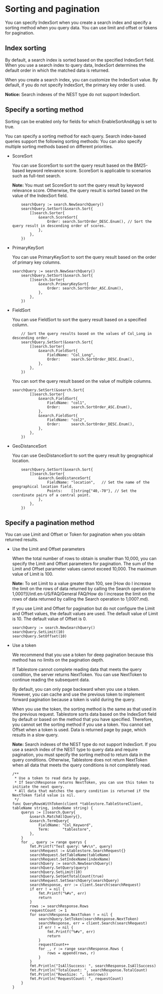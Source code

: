 # Sorting and pagination

You can specify IndexSort when you create a search index and specify a sorting method when you query data. You can use limit and offset or tokens for pagination.

## Index sorting

By default, a search index is sorted based on the specified IndexSort field. When you use a search index to query data, IndexSort determines the default order in which the matched data is returned.

When you create a search index, you can customize the IndexSort value. By default, if you do not specify IndexSort, the primary key order is used.

**Notice:** Search indexes of the NEST type do not support IndexSort.

## Specify a sorting method

Sorting can be enabled only for fields for which EnableSortAndAgg is set to true.

You can specify a sorting method for each query. Search index-based queries support the following sorting methods: You can also specify multiple sorting methods based on different priorities.

-   ScoreSort

    You can use ScoreSort to sort the query result based on the BM25-based keyword relevance score. ScoreSort is applicable to scenarios such as full-text search.

    **Note:** You must set ScoreSort to sort the query result by keyword relevance score. Otherwise, the query result is sorted based on the value of the IndexSort field.

    ```
        searchQuery := search.NewSearchQuery()
        searchQuery.SetSort(&search.Sort{
            []search.Sorter{
                &search.ScoreSort{
                    Order: search.SortOrder_DESC.Enum(), // Sort the query result in descending order of scores.
                },
            },
        })
    ```

-   PrimaryKeySort

    You can use PrimaryKeySort to sort the query result based on the order of primary key columns.

    ```
    searchQuery := search.NewSearchQuery()
        searchQuery.SetSort(&search.Sort{
            []search.Sorter{
                &search.PrimaryKeySort{
                    Order: search.SortOrder_ASC.Enum(),
                },
            },
        })
    ```

-   FieldSort

    You can use FieldSort to sort the query result based on a specified column.

    ```
        // Sort the query results based on the values of Col_Long in descending order.
        searchQuery.SetSort(&search.Sort{
            []search.Sorter{
                &search.FieldSort{
                    FieldName: "Col_Long",
                    Order:     search.SortOrder_DESC.Enum(),
                },
            },
        })
    ```

    You can sort the query result based on the value of multiple columns.

    ```
    searchQuery.SetSort(&search.Sort{
            []search.Sorter{
                &search.FieldSort{
                    FieldName: "col1",
                    Order:     search.SortOrder_ASC.Enum(),
                },
                &search.FieldSort{
                    FieldName: "col2",
                    Order:     search.SortOrder_DESC.Enum(),
                },
            },
        })
    ```

-   GeoDistanceSort

    You can use GeoDistanceSort to sort the query result by geographical location.

    ```
        searchQuery.SetSort(&search.Sort{
            []search.Sorter{
                &search.GeoDistanceSort{
                    FieldName: "location",   // Set the name of the geographical location field.
                    Points:    []string{"40,-70"}, // Set the coordinate pairs of a central point.
                },
            },
        })
    ```


## Specify a pagination method

You can use Limit and Offset or Token for pagination when you obtain returned results.

-   Use the Limit and Offset parameters

    When the total number of rows to obtain is smaller than 10,000, you can specify the Limit and Offset parameters for pagination. The sum of the Limit and Offset parameter values cannot exceed 10,000. The maximum value of Limit is 100.

    **Note:** To set Limit to a value greater than 100, see [How do I increase the limit on the rows of data returned by calling the Search operation to 1,000?](/intl.en-US/FAQ/General FAQ/How do I increase the limit on the rows of data returned by calling the Search operation
         to 1,000?.md).

    If you use Limit and Offset for pagination but do not configure the Limit and Offset values, the default values are used. The default value of Limit is 10. The default value of Offset is 0.

    ```
    searchQuery := search.NewSearchQuery()
    searchQuery.SetLimit(10)
    searchQuery.SetOffset(10) 
    ```

-   Use a token

    We recommend that you use a token for deep pagination because this method has no limits on the pagination depth.

    If Tablestore cannot complete reading data that meets the query condition, the server returns NextToken. You can use NextToken to continue reading the subsequent data.

    By default, you can only page backward when you use a token. However, you can cache and use the previous token to implement forward pagination because a token is valid during the query.

    When you use the token, the sorting method is the same as that used in the previous request. Tablestore sorts data based on the IndexSort field by default or based on the method that you have specified. Therefore, you cannot set the sorting method if you use a token. You cannot set Offset when a token is used. Data is returned page by page, which results in a slow query.

    **Note:** Search indexes of the NEST type do not support IndexSort. If you use a search index of the NEST type to query data and require pagination, you must specify the sorting method to return data in the query conditions. Otherwise, Tablestore does not return NextToken when all data that meets the query conditions is not completely read.

    ```
    /**
     * Use a token to read data by page.
     * If SearchResponse returns NextToken, you can use this token to initiate the next query.
     * All data that matches the query condition is returned if the NextToken field value is nil.
     */
    func QueryRowsWithToken(client *tablestore.TableStoreClient, tableName string, indexName string) {
        querys := []search.Query{
            &search.MatchAllQuery{},
            &search.TermQuery{
                FieldName: "Col_Keyword",
                Term:      "tablestore",
            },
        }
        for _, query := range querys {
            fmt.Printf("Test query: %#v\n", query)
            searchRequest := &tablestore.SearchRequest{}
            searchRequest.SetTableName(tableName)
            searchRequest.SetIndexName(indexName)
            searchQuery := search.NewSearchQuery()
            searchQuery.SetQuery(query)
            searchQuery.SetLimit(10)
            searchQuery.SetGetTotalCount(true)
            searchRequest.SetSearchQuery(searchQuery)
            searchResponse, err := client.Search(searchRequest)
            if err ! = nil {
                fmt.Printf("%#v", err)
                return
            }
            rows := searchResponse.Rows
            requestCount := 1
            for searchResponse.NextToken ! = nil {
                searchQuery.SetToken(searchResponse.NextToken)
                searchResponse, err = client.Search(searchRequest)
                if err ! = nil {
                    fmt.Printf("%#v", err)
                    return
                }
                requestCount++
                for _, r := range searchResponse.Rows {
                    rows = append(rows, r)
                }
            }
            fmt.Println("IsAllSuccess: ", searchResponse.IsAllSuccess)
            fmt.Println("TotalCount: ", searchResponse.TotalCount)
            fmt.Println("RowsSize: ", len(rows))
            fmt.Println("RequestCount: ", requestCount)
        }
    }
    ```



